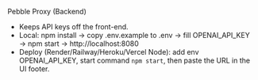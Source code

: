 
Pebble Proxy (Backend)
- Keeps API keys off the front-end.
- Local: npm install → copy .env.example to .env → fill OPENAI_API_KEY → npm start → http://localhost:8080
- Deploy (Render/Railway/Heroku/Vercel Node): add env OPENAI_API_KEY, start command `npm start`, then paste the URL in the UI footer.
